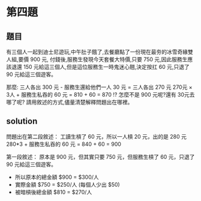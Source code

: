 # 第四題

## 題目
有三個人一起到迪士尼遊玩,中午肚子餓了,去餐廳點了一份現在最夯的冰雪奇緣雙人組,要價 900 元, 付錢後,服務生發現今天套餐大特價,只要 750 元,因此服務生應該退還 150 元給這三個人,但是這位服務生一時鬼迷心翹,決定按扛 60 元,只退了 90 元給這三個遊客。

那麼:
  三人各出 300 元 - 服務生還給他們一人 30 元
= 三人各出 270 元 270元 × 3人 + 服務生私吞的 60 元
= 810 + 60 = 870 !?
怎麼不是 900 元呢?還有 30元去哪了呢? 請用敘述的方式,儘量清楚解釋問題出在哪裡。

## solution

問題出在第二段敘述：
工讀生槓了 60 元，所以一人槓 20 元，出的是 280 元
280*3 + 服務生私吞的 60 元
= 840 + 60 = 900



第一段敘述：
原本是 900 元，但其實只要 750 元，但服務生槓了 60 元，只退了 90 元給這三個遊客。

* 所以原本的總金額 $900 = $300/人
* 實際金額        $750 = $250/人  (每個人少出 $50)
* 被暗槓後總金額   $810 = $270/人
